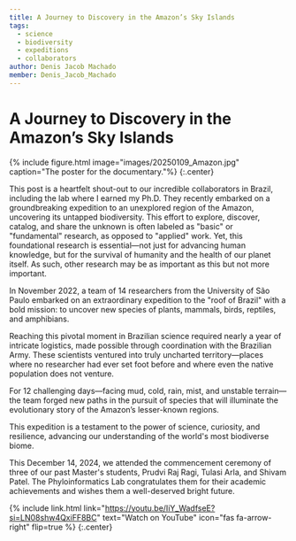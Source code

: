 ```yaml
---
title: A Journey to Discovery in the Amazon’s Sky Islands
tags:
  - science
  - biodiversity
  - expeditions
  - collaborators
author: Denis Jacob Machado
member: Denis_Jacob_Machado
---
```


# A Journey to Discovery in the Amazon’s Sky Islands

{% include figure.html image="images/20250109_Amazon.jpg" caption="The poster for the documentary."%}
{:.center}

This post is a heartfelt shout-out to our incredible collaborators in Brazil, including the lab where I earned my Ph.D. They recently embarked on a groundbreaking expedition to an unexplored region of the Amazon, uncovering its untapped biodiversity. This effort to explore, discover, catalog, and share the unknown is often labeled as "basic" or "fundamental" research, as opposed to "applied" work. Yet, this foundational research is essential—not just for advancing human knowledge, but for the survival of humanity and the health of our planet itself. As such, other research may be as important as this but not more important.

In November 2022, a team of 14 researchers from the University of São Paulo embarked on an extraordinary expedition to the "roof of Brazil" with a bold mission: to uncover new species of plants, mammals, birds, reptiles, and amphibians.

Reaching this pivotal moment in Brazilian science required nearly a year of intricate logistics, made possible through coordination with the Brazilian Army. These scientists ventured into truly uncharted territory—places where no researcher had ever set foot before and where even the native population does not venture.

For 12 challenging days—facing mud, cold, rain, mist, and unstable terrain—the team forged new paths in the pursuit of species that will illuminate the evolutionary story of the Amazon’s lesser-known regions.

This expedition is a testament to the power of science, curiosity, and resilience, advancing our understanding of the world's most biodiverse biome.

This December 14, 2024, we attended the commencement ceremony of three of our past Master's students, Prudvi Raj Ragi, Tulasi Arla, and Shivam Patel. The Phyloinformatics Lab congratulates them for their academic achievements and wishes them a well-deserved bright future.

{% include link.html link="https://youtu.be/IiY_WadfseE?si=LN08shw4QxiFF8BC" text="Watch on YouTube" icon="fas fa-arrow-right" flip=true %}
{:.center}